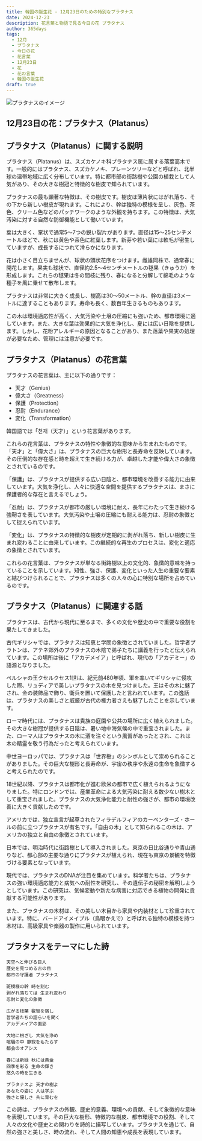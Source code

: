 ```yaml
---
title: 韓国の誕生花 - 12月23日のための特別なプラタナス
date: 2024-12-23
description: 花言葉と物語で見る今日の花 プラタナス
author: 365days
tags:
  - 12月
  - プラタナス
  - 今日の花
  - 花言葉
  - 12月23日
  - 花
  - 花の言葉
  - 韓国の誕生花
draft: true
---
```



![プラタナスのイメージ](#center)


## 12月23日の花：プラタナス（Platanus）

## プラタナス（Platanus）に関する説明

プラタナス（Platanus）は、スズカケノキ科プラタナス属に属する落葉高木です。一般的にはプラタナス、スズカケノキ、プレーンツリーなどと呼ばれ、北半球の温帯地域に広く分布しています。特に都市部の街路樹や公園の植栽として人気があり、その大きな樹冠と特徴的な樹皮で知られています。

プラタナスの最も顕著な特徴は、その樹皮です。樹皮は薄片状にはがれ落ち、その下から新しい樹皮が現れます。これにより、幹は独特の模様を呈し、灰色、茶色、クリーム色などのパッチワークのような外観を持ちます。この特徴は、大気汚染に対する自然な防御機能として働いています。

葉は大きく、掌状で通常5〜7つの鋭い裂片があります。直径は15〜25センチメートルほどで、秋には黄色や茶色に紅葉します。新芽や若い葉には軟毛が密生していますが、成長するにつれて滑らかになります。

花は小さく目立ちませんが、球状の頭状花序をつけます。雌雄同株で、通常春に開花します。果実も球状で、直径約2.5〜4センチメートルの毬果（きゅうか）を形成します。これらの毬果は冬の間枝に残り、春になると分解して綿毛のような種子を風に乗せて散布します。

プラタナスは非常に大きく成長し、樹高は30〜50メートル、幹の直径は3メートルに達することもあります。寿命も長く、数百年生きるものもあります。

この木は環境適応性が高く、大気汚染や土壌の圧縮にも強いため、都市環境に適しています。また、大きな葉は効果的に大気を浄化し、夏には広い日陰を提供します。しかし、花粉アレルギーの原因となることがあり、また落葉や果実の処理が必要なため、管理には注意が必要です。

## プラタナス（Platanus）の花言葉

プラタナスの花言葉は、主に以下の通りです：

- 天才（Genius）
- 偉大さ（Greatness）
- 保護（Protection）
- 忍耐（Endurance）
- 変化（Transformation）

韓国語では「천재（天才）」という花言葉があります。

これらの花言葉は、プラタナスの特性や象徴的な意味から生まれたものです。「天才」と「偉大さ」は、プラタナスの巨大な樹形と長寿命を反映しています。その圧倒的な存在感と時を超えて生き続ける力が、卓越した才能や偉大さの象徴とされているのです。

「保護」は、プラタナスが提供する広い日陰と、都市環境を改善する能力に由来しています。大気を浄化し、人々に快適な空間を提供するプラタナスは、まさに保護者的な存在と言えるでしょう。

「忍耐」は、プラタナスが都市の厳しい環境に耐え、長年にわたって生き続ける強靭さを表しています。大気汚染や土壌の圧縮にも耐える能力は、忍耐の象徴として捉えられています。

「変化」は、プラタナスの特徴的な樹皮が定期的に剥がれ落ち、新しい樹皮に生まれ変わることに由来しています。この継続的な再生のプロセスは、変化と適応の象徴とされています。

これらの花言葉は、プラタナスが単なる街路樹以上の文化的、象徴的意味を持っていることを示しています。知性、強さ、保護、変化といった人生の重要な要素と結びつけられることで、プラタナスは多くの人々の心に特別な場所を占めているのです。

## プラタナス（Platanus）に関連する話

プラタナスは、古代から現代に至るまで、多くの文化や歴史の中で重要な役割を果たしてきました。

古代ギリシャでは、プラタナスは知恵と学問の象徴とされていました。哲学者プラトンは、アテネ郊外のプラタナスの木陰で弟子たちに講義を行ったと伝えられています。この場所は後に「アカデメイア」と呼ばれ、現代の「アカデミー」の語源となりました。

ペルシャの王クセルクセス1世は、紀元前480年頃、軍を率いてギリシャに侵攻した際、リュディアで美しいプラタナスの木を見つけました。王はその木に魅了され、金の装飾品で飾り、衛兵を置いて保護したと言われています。この逸話は、プラタナスの美しさと威厳が古代の権力者さえも魅了したことを示しています。

ローマ時代には、プラタナスは貴族の庭園や公共の場所に広く植えられました。その大きな樹冠が提供する日陰は、暑い地中海気候の中で重宝されました。また、ローマ人はプラタナスの木に酒を注ぐという風習があったとされ、これは木の精霊を敬う行為だったと考えられています。

中世ヨーロッパでは、プラタナスは「世界樹」のシンボルとして崇められることがありました。その巨大な樹形と長寿命が、宇宙の秩序や永遠の生命を象徴すると考えられたのです。

18世紀以降、プラタナスは都市化が進む欧米の都市で広く植えられるようになりました。特にロンドンでは、産業革命による大気汚染に耐える数少ない樹木として重宝されました。プラタナスの大気浄化能力と耐性の強さが、都市の環境改善に大きく貢献したのです。

アメリカでは、独立宣言が起草されたフィラデルフィアのカーペンターズ・ホールの前に立つプラタナスが有名です。「自由の木」として知られるこの木は、アメリカの独立と自由の象徴とされています。

日本では、明治時代に街路樹として導入されました。東京の日比谷通りや青山通りなど、都心部の主要な通りにプラタナスが植えられ、現在も東京の景観を特徴づける要素となっています。

現代では、プラタナスのDNAが注目を集めています。科学者たちは、プラタナスの強い環境適応能力と病気への耐性を研究し、その遺伝子の秘密を解明しようとしています。この研究は、気候変動や新たな病害に対応できる植物の開発に貢献する可能性があります。

また、プラタナスの木材は、その美しい木目から家具や内装材として珍重されています。特に、バードアイメイプル（鳥眼かえで）と呼ばれる独特の模様を持つ木材は、高級家具や楽器の製作に用いられています。

## プラタナスをテーマにした詩

    天空へと伸びる巨人
    歴史を見つめる古の目
    都市の守護者 プラタナス

    斑模様の幹 時を刻む
    剥がれ落ちては 生まれ変わり
    忍耐と変化の象徴

    広がる枝葉 叡智を宿し
    哲学者たちの語らいを聞く
    アカデメイアの面影

    大地に根ざし 大気を浄め
    喧騒の中 静寂をもたらす
    都会のオアシス

    春には新緑 秋には黄金
    四季を彩る 生命の輝き
    悠久の時を生きる

    プラタナスよ 天才の樹よ
    あなたの姿に 人は学ぶ
    強さと優しさ 共に育むを

この詩は、プラタナスの外観、歴史的意義、環境への貢献、そして象徴的な意味を表現しています。その巨大な樹形、特徴的な樹皮、都市環境での役割、そして人々の文化や歴史との関わりを詩的に描写しています。プラタナスを通じて、自然の強さと美しさ、時の流れ、そして人間の知恵や成長を表現しています。